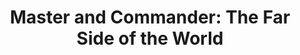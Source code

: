 ---
title: "Master and Commander: The Far Side of the World"

year: 1989

director: "Peter Weir"

summary: "Ship-of-the-line captain Crowe goes above and especially beyond his orders to pursue a french rival"

comment: "A somehow forgotten gem. This is how historical films should be."

video: "https://media.giphy.com/media/v1.Y2lkPTc5MGI3NjExcnJ1aTV2ZndzaDkxdXN1aDVsbDRkM2JvNWV2MnNycGhoYjFzM3prMCZlcD12MV9pbnRlcm5hbF9naWZfYnlfaWQmY3Q9Zw/12AKf1SgOrhc7S/giphy.mp4"

image: "https://media.giphy.com/media/12AKf1SgOrhc7S/giphy.gif"

imdb: "https://www.imdb.com/title/tt0311113/"

quotes:
 - "Which it will be ready when it's ready!"
 - "No, that's just dried blood. THOSE are his brains."
---